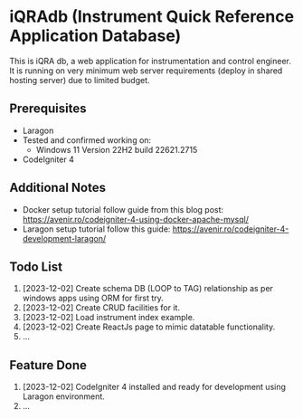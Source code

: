 # iQRAdb (Instrument Quick Reference Application Database)
This is iQRA db, a web application for instrumentation and control engineer. It is running on very minimum web server requirements (deploy in shared hosting server) due to limited budget.  

## Prerequisites
 - Laragon
 - Tested and confirmed working on:	 
	 - Windows 11 Version 22H2 build 22621.2715
 - CodeIgniter 4

## Additional Notes
- Docker setup tutorial follow guide from this blog post: https://avenir.ro/codeigniter-4-using-docker-apache-mysql/
- Laragon setup tutorial follow this guide: https://avenir.ro/codeigniter-4-development-laragon/

## Todo List
1. [2023-12-02] Create schema DB (LOOP to TAG) relationship as per windows apps using ORM for first try. 
1. [2023-12-02] Create CRUD facilities for it.
1. [2023-12-02] Load instrument index example.
1. [2023-12-02] Create ReactJs page to mimic datatable functionality.
1. ...

## Feature Done
1. [2023-12-02] CodeIgniter 4 installed and ready for development using Laragon environment. 
1. ...
